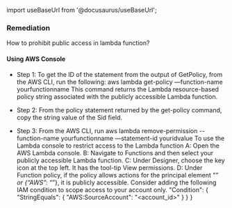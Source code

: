 import useBaseUrl from '@docusaurus/useBaseUrl';

### Remediation
How to prohibit public access in lambda function?

#### Using AWS Console

- Step 1: To get the ID of the statement from the output of GetPolicy, from the AWS CLI, run the following:
					aws lambda get-policy —function-name yourfunctionname
					This command returns the Lambda resource-based policy string associated with the publicly accessible Lambda function.

- Step 2: From the policy statement returned by the get-policy command, copy the string value of the Sid field.
- Step 3: From the AWS CLI, run
	aws lambda remove-permission --function-name yourfunctionname —statement-id youridvalue
	To use the Lambda console to restrict access to the Lambda function
		A: Open the AWS Lambda console.
		B: Navigate to Functions and then select your publicly accessible Lambda function.
		C: Under Designer, choose the key icon at the top left. It has the tool-tip View permissions.
	    D: Under Function policy, if the policy allows actions for the principal element “*” or
                 {“AWS”: “*”}, it is publicly accessible.
					   Consider adding the following IAM condition to scope access to your account only.
								"Condition": {
								  "StringEquals": {
								    "AWS:SourceAccount": "<account_id>"
								    }
								  }
								}